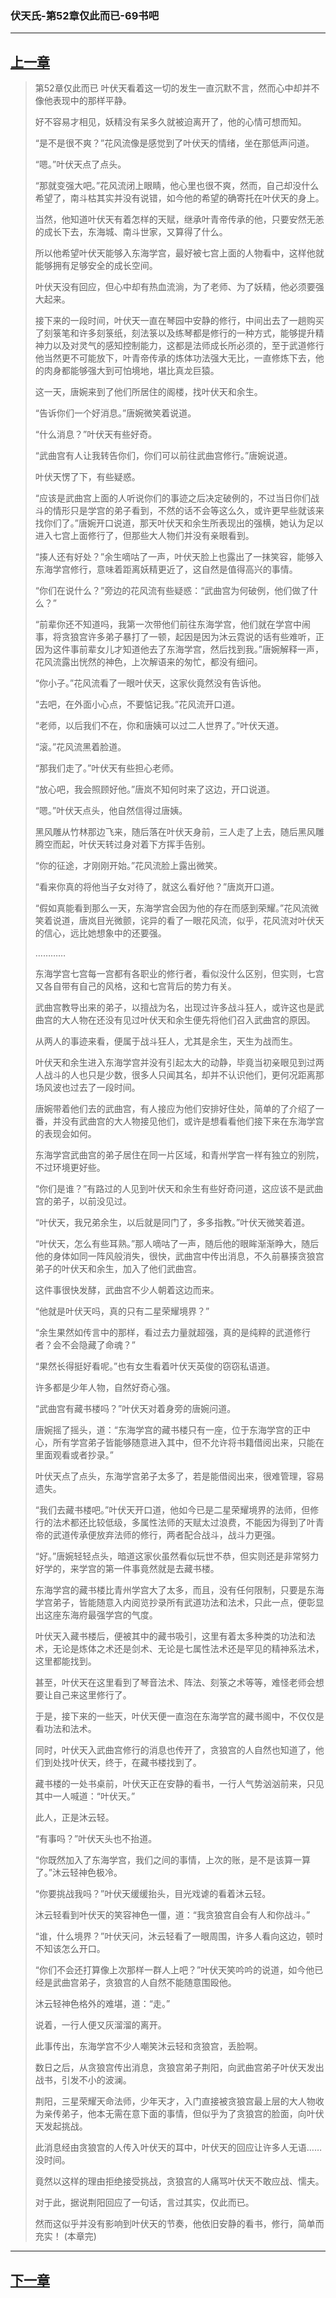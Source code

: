 ### 伏天氏-第52章仅此而已-69书吧

--------
[上一章](./599f175fc24180779186ba13d418ce32.md)
--------


>
>
>
>第52章仅此而已
>叶伏天看着这一切的发生一直沉默不言，然而心中却并不像他表现中的那样平静。
>
>好不容易才相见，妖精没有呆多久就被迫离开了，他的心情可想而知。
>
>“是不是很不爽？”花风流像是感觉到了叶伏天的情绪，坐在那低声问道。
>
>“嗯。”叶伏天点了点头。
>
>“那就变强大吧。”花风流闭上眼睛，他心里也很不爽，然而，自己却没什么希望了，南斗枯其实并没有说错，如今他的希望的确寄托在叶伏天的身上。
>
>当然，他知道叶伏天有着怎样的天赋，继承叶青帝传承的他，只要安然无恙的成长下去，东海城、南斗世家，又算得了什么。
>
>所以他希望叶伏天能够入东海学宫，最好被七宫上面的人物看中，这样他就能够拥有足够安全的成长空间。
>
>叶伏天没有回应，但心中却有热血流淌，为了老师、为了妖精，他必须要强大起来。
>
>接下来的一段时间，叶伏天一直在琴园中安静的修行，中间出去了一趟购买了刻箓笔和许多刻箓纸，刻法箓以及练琴都是修行的一种方式，能够提升精神力以及对灵气的感知控制能力，这都是法师成长所必须的，至于武道修行他当然更不可能放下，叶青帝传承的炼体功法强大无比，一直修炼下去，他的肉身都能够强大到可怕境地，堪比真龙巨猿。
>
>这一天，唐婉来到了他们所居住的阁楼，找叶伏天和余生。
>
>“告诉你们一个好消息。”唐婉微笑着说道。
>
>“什么消息？”叶伏天有些好奇。
>
>“武曲宫有人让我转告你们，你们可以前往武曲宫修行。”唐婉说道。
>
>叶伏天愣了下，有些疑惑。
>
>“应该是武曲宫上面的人听说你们的事迹之后决定破例的，不过当日你们战斗的情形只是学宫的弟子看到，不然的话不会等这么久，或许更早些就该来找你们了。”唐婉开口说道，那天叶伏天和余生所表现出的强横，她认为足以进入七宫上面修行了，但那些大人物们并没有亲眼看到。
>
>“揍人还有好处？”余生嘀咕了一声，叶伏天脸上也露出了一抹笑容，能够入东海学宫修行，意味着距离妖精更近了，这自然是值得高兴的事情。
>
>“你们在说什么？”旁边的花风流有些疑惑：“武曲宫为何破例，他们做了什么？”
>
>“前辈你还不知道吗，我第一次带他们前往东海学宫，他们就在学宫中闹事，将贪狼宫许多弟子暴打了一顿，起因是因为沐云霓说的话有些难听，正因为这件事前辈女儿才知道他去了东海学宫，然后找到我。”唐婉解释一声，花风流露出恍然的神色，上次解语来的匆忙，都没有细问。
>
>“你小子。”花风流看了一眼叶伏天，这家伙竟然没有告诉他。
>
>“去吧，在外面小心点，不要惦记我。”花风流开口道。
>
>“老师，以后我们不在，你和唐姨可以过二人世界了。”叶伏天道。
>
>“滚。”花风流黑着脸道。
>
>“那我们走了。”叶伏天有些担心老师。
>
>“放心吧，我会照顾好他。”唐岚不知何时来了这边，开口说道。
>
>“嗯。”叶伏天点头，他自然信得过唐姨。
>
>黑风雕从竹林那边飞来，随后落在叶伏天身前，三人走了上去，随后黑风雕腾空而起，叶伏天转过身对着下方挥手告别。
>
>“你的征途，才刚刚开始。”花风流脸上露出微笑。
>
>“看来你真的将他当子女对待了，就这么看好他？”唐岚开口道。
>
>“假如真能看到那么一天，东海学宫会因为他的存在而感到荣耀。”花风流微笑着说道，唐岚目光微颤，诧异的看了一眼花风流，似乎，花风流对叶伏天的信心，远比她想象中的还要强。
>
>…………
>
>东海学宫七宫每一宫都有各职业的修行者，看似没什么区别，但实则，七宫又各自带有自己的风格，这和七宫背后的势力有关。
>
>武曲宫教导出来的弟子，以擅战为名，出现过许多战斗狂人，或许这也是武曲宫的大人物在还没有见过叶伏天和余生便先将他们召入武曲宫的原因。
>
>从两人的事迹来看，便属于战斗狂人，尤其是余生，天生为战而生。
>
>叶伏天和余生进入东海学宫并没有引起太大的动静，毕竟当初亲眼见到过两人战斗的人也只是少数，很多人只闻其名，却并不认识他们，更何况距离那场风波也过去了一段时间。
>
>唐婉带着他们去的武曲宫，有人接应为他们安排好住处，简单的了介绍了一番，并没有武曲宫的大人物接见他们，或许是想看看他们接下来在东海学宫的表现会如何。
>
>东海学宫武曲宫的弟子居住在同一片区域，和青州学宫一样有独立的别院，不过环境更好些。
>
>“你们是谁？”有路过的人见到叶伏天和余生有些好奇问道，这应该不是武曲宫的弟子，以前没见过。
>
>“叶伏天，我兄弟余生，以后就是同门了，多多指教。”叶伏天微笑着道。
>
>“叶伏天，怎么有些耳熟。”那人嘀咕了一声，随后他的眼眸渐渐睁大，随后他的身体如同一阵风般消失，很快，武曲宫中传出消息，不久前暴揍贪狼宫弟子的叶伏天和余生，加入了他们武曲宫。
>
>这件事很快发酵，武曲宫不少人朝着这边而来。
>
>“他就是叶伏天吗，真的只有二星荣耀境界？”
>
>“余生果然如传言中的那样，看过去力量就超强，真的是纯粹的武道修行者？会不会隐藏了命魂？”
>
>“果然长得挺好看呢。”也有女生看着叶伏天英俊的窃窃私语道。
>
>许多都是少年人物，自然好奇心强。
>
>“武曲宫有藏书楼吗？”叶伏天对着身旁的唐婉问道。
>
>唐婉摇了摇头，道：“东海学宫的藏书楼只有一座，位于东海学宫的正中心，所有学宫弟子皆能够随意进入其中，但不允许将书籍借阅出来，只能在里面观看或者抄录。”
>
>叶伏天点了点头，东海学宫弟子太多了，若是能借阅出来，很难管理，容易遗失。
>
>“我们去藏书楼吧。”叶伏天开口道，他如今已是二星荣耀境界的法师，但修行的法术都还比较低级，多属性法师的天赋太过浪费，不能因为得到了叶青帝的武道传承便放弃法师的修行，两者配合战斗，战斗力更强。
>
>“好。”唐婉轻轻点头，暗道这家伙虽然看似玩世不恭，但实则还是非常努力好学的，来学宫的第一件事竟然就是去藏书楼。
>
>东海学宫的藏书楼比青州学宫大了太多，而且，没有任何限制，只要是东海学宫弟子，皆能随意入内阅览抄录所有武道功法和法术，只此一点，便彰显出这座东海府最强学宫的气度。
>
>叶伏天入藏书楼后，便被其中的藏书吸引，这里有着太多种类的功法和法术，无论是炼体之术还是剑术、无论是七属性法术还是罕见的精神系法术，这里都能找到。
>
>甚至，叶伏天在这里看到了琴音法术、阵法、刻箓之术等等，难怪老师会想要让自己来这里修行了。
>
>于是，接下来的一些天，叶伏天便一直泡在东海学宫的藏书阁中，不仅仅是看功法和法术。
>
>同时，叶伏天入武曲宫修行的消息也传开了，贪狼宫的人自然也知道了，他们到处找叶伏天，终于，在藏书楼找到了。
>
>藏书楼的一处书桌前，叶伏天正在安静的看书，一行人气势汹汹前来，只见其中一人喊道：“叶伏天。”
>
>此人，正是沐云轻。
>
>“有事吗？”叶伏天头也不抬道。
>
>“你既然加入了东海学宫，我们之间的事情，上次的账，是不是该算一算了。”沐云轻神色极冷。
>
>“你要挑战我吗？”叶伏天缓缓抬头，目光戏谑的看着沐云轻。
>
>沐云轻看到叶伏天的笑容神色一僵，道：“我贪狼宫自会有人和你战斗。”
>
>“谁，什么境界？”叶伏天问，沐云轻看了一眼周围，许多人看向这边，顿时不知该怎么开口。
>
>“你们不会还打算像上次那样一群人上吧？”叶伏天笑吟吟的说道，如今他已经是武曲宫弟子，贪狼宫的人自然不能随意围殴他。
>
>沐云轻神色格外的难堪，道：“走。”
>
>说着，一行人便又灰溜溜的离开。
>
>此事传出，东海学宫不少人嘲笑沐云轻和贪狼宫，丢脸啊。
>
>数日之后，从贪狼宫传出消息，贪狼宫弟子荆阳，向武曲宫弟子叶伏天发出战书，引发不小的波澜。
>
>荆阳，三星荣耀天命法师，少年天才，入门直接被贪狼宫最上层的大人物收为亲传弟子，他本无需在意下面的事情，但似乎为了贪狼宫的脸面，向叶伏天发起挑战。
>
>此消息经由贪狼宫的人传入叶伏天的耳中，叶伏天的回应让许多人无语……没时间。
>
>竟然以这样的理由拒绝接受挑战，贪狼宫的人痛骂叶伏天不敢应战、懦夫。
>
>对于此，据说荆阳回应了一句话，言过其实，仅此而已。
>
>然而这似乎并没有影响到叶伏天的节奏，他依旧安静的看书，修行，简单而充实！
>(本章完)
>
>

--------
[下一章](./41c1242f9365530fb2d2aad240a957e4.md)
--------

